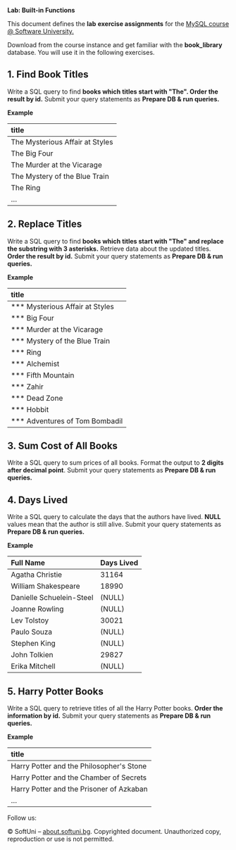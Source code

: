 ﻿
**Lab: Built-in Functions**

This document defines the **lab** **exercise assignments** for the [MySQL course @ Software University.](https://softuni.bg/opencourses/databases-basics-mysql) 

Download from the course instance and get familiar with the **book\_library** database. You will use it in the following exercises.

## 1. **Find Book Titles**

Write a SQL query to find **books which titles start with "The". Order the result by id.** Submit your query statements as **Prepare DB & run queries.** 

**Example**

|**title**|
| :- |
|The Mysterious Affair at Styles|
|The Big Four|
|The Murder at the Vicarage|
|The Mystery of the Blue Train|
|The Ring|
|…|
## 2. **Replace Titles**

Write a SQL query to find **books which titles start with "The" and replace the substring with 3 asterisks.** Retrieve data about the updated titles. **Order the result by id.** Submit your query statements as **Prepare DB & run queries.** 

**Example**

|**title**|
| :- |
|\*\*\* Mysterious Affair at Styles|
|\*\*\* Big Four|
|\*\*\* Murder at the Vicarage|
|\*\*\* Mystery of the Blue Train|
|\*\*\* Ring|
|\*\*\* Alchemist|
|\*\*\* Fifth Mountain|
|\*\*\* Zahir|
|\*\*\* Dead Zone|
|\*\*\* Hobbit|
|\*\*\* Adventures of Tom Bombadil|

## 3. **Sum Cost of All Books**

Write a SQL query to sum prices of all books. Format the output to **2 digits after decimal point**. Submit your query statements as **Prepare DB & run queries.** 

## 4. **Days Lived**

Write a SQL query to calculate the days that the authors have lived. **NULL** values mean that the author is still alive. Submit your query statements as **Prepare DB & run queries.** 

**Example**

|**Full Name**|**Days Lived**|
| :- | :- |
|Agatha Christie|31164|
|William Shakespeare|18990|
|Danielle Schuelein-Steel|(NULL)|
|Joanne Rowling|(NULL)|
|Lev Tolstoy|30021|
|Paulo Souza|(NULL)|
|Stephen King|(NULL)|
|John Tolkien|29827|
|Erika Mitchell|(NULL)|

## 5. **Harry Potter Books**

Write a SQL query to retrieve titles of all the Harry Potter books. **Order the information by id.** Submit your query statements as **Prepare DB & run queries.** 

**Example**

|**title**|
| :- |
|Harry Potter and the Philosopher's Stone|
|Harry Potter and the Chamber of Secrets|
|Harry Potter and the Prisoner of Azkaban|
|…|

Follow us:

© SoftUni – [about.softuni.bg](https://about.softuni.bg/). Copyrighted document. Unauthorized copy, reproduction or use is not permitted.
